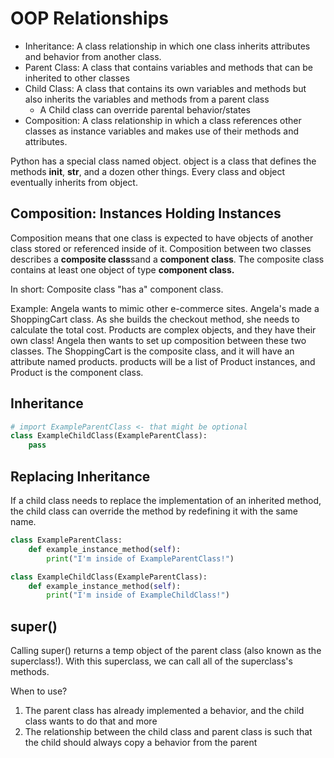 
# OOP Relationships
  - Inheritance: A class relationship in which one class inherits attributes and behavior from another class. 
  - Parent Class: A class that contains variables and methods that can be inherited to other classes
  - Child Class: A class that contains its own variables and methods but also inherits the variables and methods from a parent class
    - A Child class can override parental behavior/states
  - Composition: A class relationship in which a class references other classes as instance variables and makes use of their methods and attributes.

Python has a special class named object. object is a class that defines the methods __init__, __str__, and a dozen other things. Every class and object eventually inherits from object.

## Composition: Instances Holding Instances

Composition means that one class is expected to have objects of another class stored or referenced inside of it. Composition between two classes describes a **composite class**sand a **component class**. The composite class contains at least one object of type **component class.**

In short: Composite class "has a" component class.

Example:
Angela wants to mimic other e-commerce sites. Angela's made a ShoppingCart class. As she builds the checkout method, she needs to calculate the total cost.  Products are complex objects, and they have their own class! Angela then wants to set up composition between these two classes. The ShoppingCart is the composite class, and it will have an attribute named products. products will be a list of Product instances, and Product is the component class.

## Inheritance
```python
# import ExampleParentClass <- that might be optional
class ExampleChildClass(ExampleParentClass):
    pass
```

## Replacing Inheritance

If a child class needs to replace the implementation of an inherited method, the child class can override the method by redefining it with the same name.

```python
class ExampleParentClass:
    def example_instance_method(self):
        print("I'm inside of ExampleParentClass!")

class ExampleChildClass(ExampleParentClass):
    def example_instance_method(self):
        print("I'm inside of ExampleChildClass!")
```

## super()
Calling super() returns a temp object of the parent class (also known as the superclass!). With this superclass, we can call all of the superclass's methods.

When to use?
1. The parent class has already implemented a behavior, and the child class wants to do that and more
2. The relationship between the child class and parent class is such that the child should always copy a behavior from the parent



